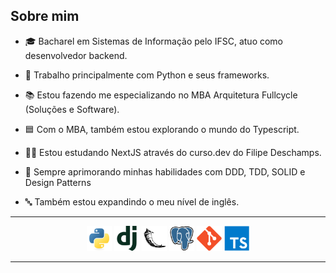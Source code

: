 ## Sobre mim

-   🎓 Bacharel em Sistemas de Informação pelo IFSC, atuo como desenvolvedor backend.

-   🐍 Trabalho principalmente com Python e seus frameworks.

-   📚 Estou fazendo me especializando no MBA Arquitetura Fullcycle (Soluções e Software).

-   🟦 Com o MBA, também estou explorando o mundo do Typescript.

-   🧑‍💻 Estou estudando NextJS através do curso.dev do Filipe Deschamps.

-   🎼 Sempre aprimorando minhas habilidades com DDD, TDD, SOLID e Design Patterns

-   🔤 Também estou expandindo o meu nível de inglês.

---

<p align="center">
    <img src="https://raw.githubusercontent.com/devicons/devicon/1119b9f84c0290e0f0b38982099a2bd027a48bf1/icons/python/python-original.svg" title="Python" alt="Python" width="40" height="40"/>
    <img src="https://raw.githubusercontent.com/devicons/devicon/1119b9f84c0290e0f0b38982099a2bd027a48bf1/icons/django/django-plain.svg" title="Django" alt="Django" width="40" height="40"/>
    <img src="https://raw.githubusercontent.com/devicons/devicon/1119b9f84c0290e0f0b38982099a2bd027a48bf1/icons/flask/flask-original.svg" title="Flask" alt="Flask" width="40" height="40"/>
    <img src="https://raw.githubusercontent.com/devicons/devicon/1119b9f84c0290e0f0b38982099a2bd027a48bf1/icons/postgresql/postgresql-original.svg" title="PostgreSQL" alt="PostgreSQL" width="40" height="40"/>
    <img src="https://raw.githubusercontent.com/devicons/devicon/1119b9f84c0290e0f0b38982099a2bd027a48bf1/icons/git/git-original.svg" title="Git" alt="Git" width="40" height="40"/>
    <img src="https://raw.githubusercontent.com/devicons/devicon/55609aa5bd817ff167afce0d965585c92040787a/icons/typescript/typescript-plain.svg" title="Typescript" alt="Typescript" width="40" height="40"/>
</p>

---
